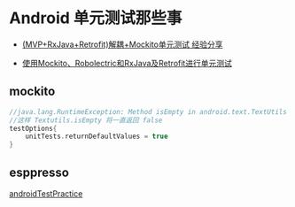 # Android 单元测试那些事

- [(MVP+RxJava+Retrofit)解耦+Mockito单元测试 经验分享](http://www.jianshu.com/p/cdfeb6c3d099)

- [使用Mockito、Robolectric和RxJava及Retrofit进行单元测试](http://www.jianshu.com/p/b00586534fc1)

## mockito
```groovy
//java.lang.RuntimeException: Method isEmpty in android.text.TextUtils not mocked. See http://g.co/androidstudio/not-mocked for details.
//这样 Textutils.isEmpty 将一直返回 false
testOptions{
    unitTests.returnDefaultValues = true
}
```

## esppresso

[androidTestPractice](https://github.com/puppet2436/androidTestPractice)
